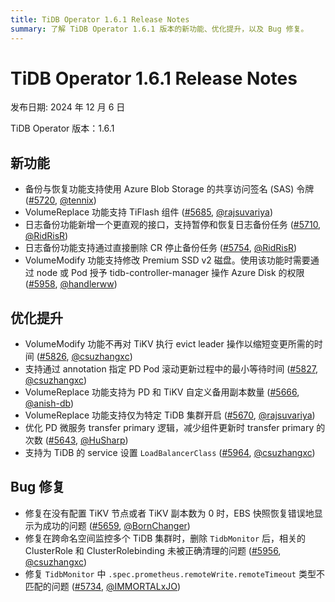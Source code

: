 ```yaml
---
title: TiDB Operator 1.6.1 Release Notes
summary: 了解 TiDB Operator 1.6.1 版本的新功能、优化提升，以及 Bug 修复。
---
```


# TiDB Operator 1.6.1 Release Notes

发布日期: 2024 年 12 月 6 日

TiDB Operator 版本：1.6.1

## 新功能

- 备份与恢复功能支持使用 Azure Blob Storage 的共享访问签名 (SAS) 令牌 ([#5720](https://github.com/pingcap/tidb-operator/pull/5720), [@tennix](https://github.com/tennix))
- VolumeReplace 功能支持 TiFlash 组件 ([#5685](https://github.com/pingcap/tidb-operator/pull/5685), [@rajsuvariya](https://github.com/rajsuvariya))
- 日志备份功能新增一个更直观的接口，支持暂停和恢复日志备份任务 ([#5710](https://github.com/pingcap/tidb-operator/pull/5710), [@RidRisR](https://github.com/RidRisR))
- 日志备份功能支持通过直接删除 CR 停止备份任务 ([#5754](https://github.com/pingcap/tidb-operator/pull/5754), [@RidRisR](https://github.com/RidRisR))
- VolumeModify 功能支持修改 Premium SSD v2 磁盘。使用该功能时需要通过 node 或 Pod 授予 tidb-controller-manager 操作 Azure Disk 的权限 ([#5958](https://github.com/pingcap/tidb-operator/pull/5958), [@handlerww](https://github.com/handlerww))

## 优化提升

- VolumeModify 功能不再对 TiKV 执行 evict leader 操作以缩短变更所需的时间 ([#5826](https://github.com/pingcap/tidb-operator/pull/5826), [@csuzhangxc](https://github.com/csuzhangxc))
- 支持通过 annotation 指定 PD Pod 滚动更新过程中的最小等待时间 ([#5827](https://github.com/pingcap/tidb-operator/pull/5827), [@csuzhangxc](https://github.com/csuzhangxc))
- VolumeReplace 功能支持为 PD 和 TiKV 自定义备用副本数量 ([#5666](https://github.com/pingcap/tidb-operator/pull/5666), [@anish-db](https://github.com/anish-db))
- VolumeReplace 功能支持仅为特定 TiDB 集群开启 ([#5670](https://github.com/pingcap/tidb-operator/pull/5670), [@rajsuvariya](https://github.com/rajsuvariya))
- 优化 PD 微服务 transfer primary 逻辑，减少组件更新时 transfer primary 的次数 ([#5643](https://github.com/pingcap/tidb-operator/pull/5643), [@HuSharp](https://github.com/HuSharp))
- 支持为 TiDB 的 service 设置 `LoadBalancerClass` ([#5964](https://github.com/pingcap/tidb-operator/pull/5964), [@csuzhangxc](https://github.com/csuzhangxc))

## Bug 修复

- 修复在没有配置 TiKV 节点或者 TiKV 副本数为 0 时，EBS 快照恢复错误地显示为成功的问题 ([#5659](https://github.com/pingcap/tidb-operator/pull/5659), [@BornChanger](https://github.com/BornChanger))
- 修复在跨命名空间监控多个 TiDB 集群时，删除 `TidbMonitor` 后，相关的 ClusterRole 和 ClusterRolebinding 未被正确清理的问题 ([#5956](https://github.com/pingcap/tidb-operator/pull/5956), [@csuzhangxc](https://github.com/csuzhangxc))
- 修复 `TidbMonitor` 中 `.spec.prometheus.remoteWrite.remoteTimeout` 类型不匹配的问题 ([#5734](https://github.com/pingcap/tidb-operator/pull/5734), [@IMMORTALxJO](https://github.com/IMMORTALxJO))

